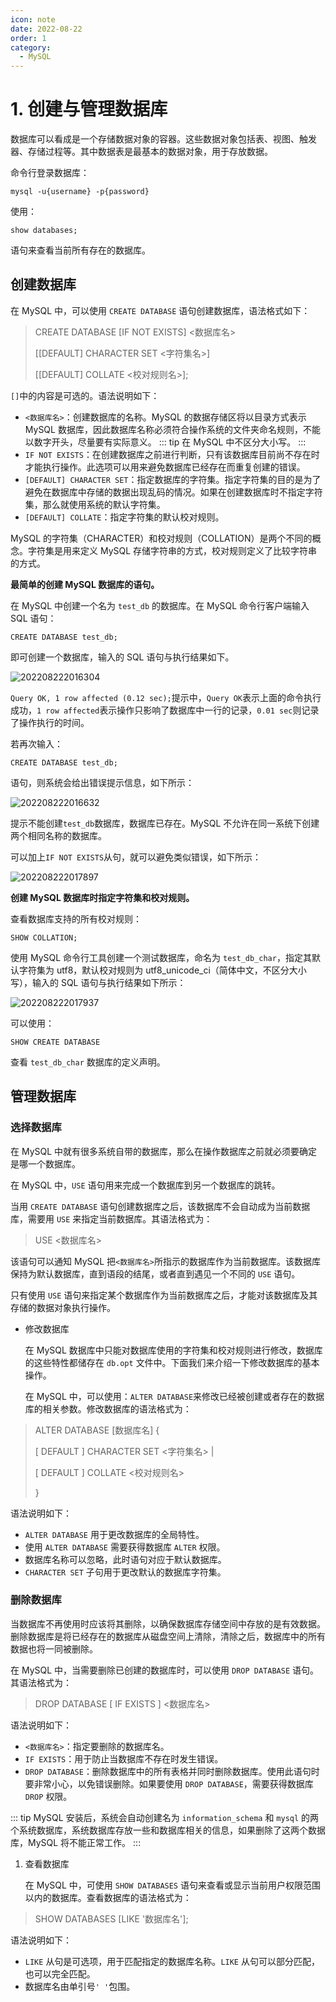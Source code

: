 ```yaml
---
icon: note
date: 2022-08-22
order: 1
category:
  - MySQL
---
```


# 1. 创建与管理数据库

数据库可以看成是一个存储数据对象的容器。这些数据对象包括表、视图、触发器、存储过程等。其中数据表是最基本的数据对象，用于存放数据。

命令行登录数据库：

```shell
mysql -u{username} -p{password}
```

使用：

```shell
show databases;
```

语句来查看当前所有存在的数据库。

## 创建数据库

在 MySQL 中，可以使用 `CREATE DATABASE` 语句创建数据库，语法格式如下：

> CREATE DATABASE [IF NOT EXISTS] <数据库名>
>
> [[DEFAULT] CHARACTER SET <字符集名>]
>
> [[DEFAULT] COLLATE <校对规则名>];

`[]`中的内容是可选的。语法说明如下：

- `<数据库名>`：创建数据库的名称。MySQL 的数据存储区将以目录方式表示 MySQL 数据库，因此数据库名称必须符合操作系统的文件夹命名规则，不能以数字开头，尽量要有实际意义。
  ::: tip
  在 MySQL 中不区分大小写。
  :::
- `IF NOT EXISTS`：在创建数据库之前进行判断，只有该数据库目前尚不存在时才能执行操作。此选项可以用来避免数据库已经存在而重复创建的错误。
- `[DEFAULT] CHARACTER SET`：指定数据库的字符集。指定字符集的目的是为了避免在数据库中存储的数据出现乱码的情况。如果在创建数据库时不指定字符集，那么就使用系统的默认字符集。
- `[DEFAULT] COLLATE`：指定字符集的默认校对规则。

MySQL 的字符集（CHARACTER）和校对规则（COLLATION）是两个不同的概念。字符集是用来定义 MySQL 存储字符串的方式，校对规则定义了比较字符串的方式。

**最简单的创建 MySQL 数据库的语句。**

在 MySQL 中创建一个名为 `test_db` 的数据库。在 MySQL 命令行客户端输入 SQL 语句：

```mysql
CREATE DATABASE test_db;
```

即可创建一个数据库，输入的 SQL 语句与执行结果如下。

![202208222016304](https://gcore.jsdelivr.net/gh/SurplusFate/guide_img@main/img/202208222016304.png)

`Query OK, 1 row affected (0.12 sec);`提示中，`Query OK`表示上面的命令执行成功，`1 row affected`表示操作只影响了数据库中一行的记录，`0.01 sec`则记录了操作执行的时间。

若再次输入：

```mysql
CREATE DATABASE test_db;
```

语句，则系统会给出错误提示信息，如下所示：

![202208222016632](https://gcore.jsdelivr.net/gh/SurplusFate/guide_img@main/img/202208222016632.png)

提示不能创建`test_db`数据库，数据库已存在。MySQL 不允许在同一系统下创建两个相同名称的数据库。

可以加上`IF NOT EXISTS`从句，就可以避免类似错误，如下所示：

![202208222017897](https://gcore.jsdelivr.net/gh/SurplusFate/guide_img@main/img/202208222017897.png)

**创建 MySQL 数据库时指定字符集和校对规则。**

查看数据库支持的所有校对规则：

```mysql
SHOW COLLATION;
```

使用 MySQL 命令行工具创建一个测试数据库，命名为 `test_db_char`，指定其默认字符集为 utf8，默认校对规则为 utf8_unicode_ci（简体中文，不区分大小写），输入的 SQL 语句与执行结果如下所示：

![202208222017937](https://gcore.jsdelivr.net/gh/SurplusFate/guide_img@main/img/202208222017937.png)

可以使用：

```mysql
SHOW CREATE DATABASE
```

查看 `test_db_char` 数据库的定义声明。

## 管理数据库

### 选择数据库

在 MySQL 中就有很多系统自带的数据库，那么在操作数据库之前就必须要确定是哪一个数据库。

在 MySQL 中，`USE` 语句用来完成一个数据库到另一个数据库的跳转。

当用 `CREATE DATABASE` 语句创建数据库之后，该数据库不会自动成为当前数据库，需要用 `USE` 来指定当前数据库。其语法格式为：

> USE <数据库名>

该语句可以通知 MySQL 把`<数据库名>`所指示的数据库作为当前数据库。该数据库保持为默认数据库，直到语段的结尾，或者直到遇见一个不同的 `USE` 语句。

只有使用 `USE` 语句来指定某个数据库作为当前数据库之后，才能对该数据库及其存储的数据对象执行操作。

- 修改数据库

  在 MySQL 数据库中只能对数据库使用的字符集和校对规则进行修改，数据库的这些特性都储存在 `db.opt` 文件中。下面我们来介绍一下修改数据库的基本操作。

  在 MySQL 中，可以使用：`ALTER DATABASE`来修改已经被创建或者存在的数据库的相关参数。修改数据库的语法格式为：

> ALTER DATABASE [数据库名] {
>
> [ DEFAULT ] CHARACTER SET <字符集名> |
>
> [ DEFAULT ] COLLATE <校对规则名>
>
> }

语法说明如下：

- `ALTER DATABASE` 用于更改数据库的全局特性。
- 使用 `ALTER DATABASE` 需要获得数据库 `ALTER` 权限。
- 数据库名称可以忽略，此时语句对应于默认数据库。
- `CHARACTER SET` 子句用于更改默认的数据库字符集。

### 删除数据库

当数据库不再使用时应该将其删除，以确保数据库存储空间中存放的是有效数据。删除数据库是将已经存在的数据库从磁盘空间上清除，清除之后，数据库中的所有数据也将一同被删除。

在 MySQL 中，当需要删除已创建的数据库时，可以使用 `DROP DATABASE` 语句。其语法格式为：

> DROP DATABASE [ IF EXISTS ] <数据库名>

语法说明如下：

- `<数据库名>`：指定要删除的数据库名。
- `IF EXISTS`：用于防止当数据库不存在时发生错误。
- `DROP DATABASE`：删除数据库中的所有表格并同时删除数据库。使用此语句时要非常小心，以免错误删除。如果要使用 `DROP DATABASE`，需要获得数据库 `DROP` 权限。

::: tip
MySQL 安装后，系统会自动创建名为 `information_schema` 和 `mysql` 的两个系统数据库，系统数据库存放一些和数据库相关的信息，如果删除了这两个数据库，MySQL 将不能正常工作。
:::

1. 查看数据库

   在 MySQL 中，可使用 `SHOW DATABASES` 语句来查看或显示当前用户权限范围以内的数据库。查看数据库的语法格式为：

> SHOW DATABASES [LIKE '数据库名'];

语法说明如下：

- `LIKE` 从句是可选项，用于匹配指定的数据库名称。`LIKE` 从句可以部分匹配，也可以完全匹配。
- 数据库名由单引号`' '`包围。
